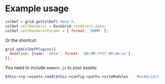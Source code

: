 # Example usage

```js
colDef = grid.getColDef('date');
colDef.cellRenderer = RockGrid.renderers.date;
colDef.cellRendererParams = { format: 'DDMM' };
```

Or the shortcut:

```js
grid.addColDefPlugins({
  deadline: {name: 'date', format: 'DD.MM.YYYY HH:mm:ss'},
});
```

You need to include `moment.js` to your assets:
```php
$this->rg->assets->add($this->config->paths->siteModules . 'RockGrid/lib/moment.min.js');
```